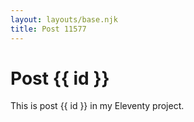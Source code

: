 ```yaml
---
layout: layouts/base.njk
title: Post 11577
---
```


# Post {{ id }}

This is post {{ id }} in my Eleventy project.
